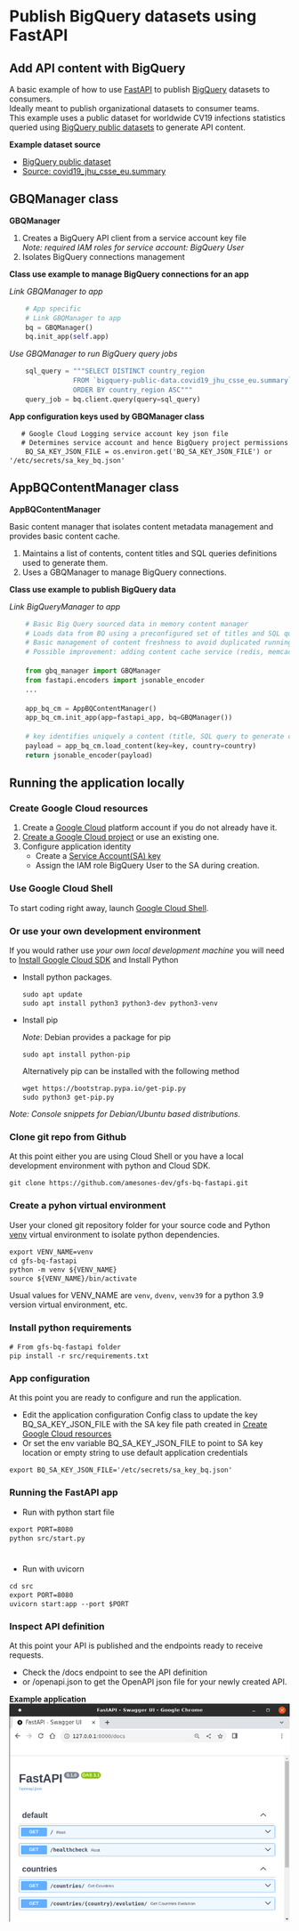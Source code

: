 # Publish BigQuery datasets using FastAPI 

## Add API content with BigQuery
A basic example of how to use [FastAPI](https://fastapi.tiangolo.com/) to publish 
[BigQuery](https://cloud.google.com/bigquery)  datasets to consumers.  
Ideally meant to publish organizational datasets to consumer teams.  
This example uses a public dataset for worldwide CV19 infections statistics  queried using 
[BigQuery public datasets](https://cloud.google.com/bigquery/public-data) to generate API content.  

**Example dataset source**
* [BigQuery public dataset](https://console.cloud.google.com/marketplace/product/johnshopkins/covid19_jhu_global_case)
* [Source: covid19_jhu_csse_eu.summary](https://ccp.jhu.edu/kap-covid)  

## GBQManager class

**GBQManager**
1. Creates a  BigQuery API client from a service account key file  
  *Note: required IAM roles for service account: BigQuery User*
2. Isolates BigQuery connections management

**Class use example to manage BigQuery connections for an app**  

*Link GBQManager to app*
```python
    # App specific
    # Link GBQManager to app
    bq = GBQManager()
    bq.init_app(self.app)
```

*Use GBQManager to run BigQuery query jobs*    
```python    
    sql_query = """SELECT DISTINCT country_region  
                FROM `bigquery-public-data.covid19_jhu_csse_eu.summary`  
                ORDER BY country_region ASC""" 
    query_job = bq.client.query(query=sql_query)
```

**App configuration keys used by GBQManager class**
```shell
   # Google Cloud Logging service account key json file
   # Determines service account and hence BigQuery project permissions
    BQ_SA_KEY_JSON_FILE = os.environ.get('BQ_SA_KEY_JSON_FILE') or '/etc/secrets/sa_key_bq.json'
 ```

## AppBQContentManager class
**AppBQContentManager**  

Basic content manager that isolates content metadata management and provides basic content cache.
1. Maintains a list of contents, content titles and SQL queries definitions used to generate them.
2. Uses a GBQManager to manage BigQuery connections.
 
**Class use example to publish BigQuery data**  

*Link BigQueryManager to app*
```python
    # Basic Big Query sourced data in memory content manager
    # Loads data from BQ using a preconfigured set of titles and SQL queries
    # Basic management of content freshness to avoid duplicated running BigQuery sql queries
    # Possible improvement: adding content cache service (redis, memcache)
    
    from gbq_manager import GBQManager
    from fastapi.encoders import jsonable_encoder
    ...

    app_bq_cm = AppBQContentManager()
    app_bq_cm.init_app(app=fastapi_app, bq=GBQManager())

    # key identifies uniquely a content (title, SQL query to generate content data)
    payload = app_bq_cm.load_content(key=key, country=country)
    return jsonable_encoder(payload)   
```


## Running the application locally  
### Create Google Cloud resources
1. Create a [Google Cloud](https://console.cloud.google.com/home/dashboard)  platform account if you do not already have it.
2. [Create a Google Cloud project](https://developers.google.com/workspace/guides/create-project) or use an existing one.
3. Configure application identity
   * Create a [Service Account(SA) key](https://cloud.google.com/iam/docs/keys-create-delete)
   * Assign the IAM role BigQuery User to the SA during creation.
 

### Use Google Cloud Shell
To start coding right away, launch [Google Cloud Shell](https://console.cloud.google.com/home/).  

### Or use your own development environment
If you would rather use *your own local development machine* you will need to  [Install Google Cloud SDK](https://cloud.google.com/sdk/docs/quickstart) and Install Python

* Install python packages.

    ```shell
    sudo apt update
    sudo apt install python3 python3-dev python3-venv
    ```
    
* Install pip 

    *Note*: Debian provides a package for pip

    ```shell
    sudo apt install python-pip
    ```
    Alternatively pip can be installed with the following method
    ```shell
    wget https://bootstrap.pypa.io/get-pip.py
    sudo python3 get-pip.py
    ```
*Note: Console snippets for Debian/Ubuntu based distributions.*
### Clone git repo from Github
At this point either you are using Cloud Shell or you have a local development environment with python and Cloud SDK.
  ```shell
  git clone https://github.com/amesones-dev/gfs-bq-fastapi.git
   ```

### Create a pyhon virtual environment

User your cloned git repository folder for your source code and Python [venv](https://docs.python.org/3/library/venv.html)
virtual environment to isolate python dependencies. 

```shell
export VENV_NAME=venv
cd gfs-bq-fastapi
python -m venv ${VENV_NAME}
source ${VENV_NAME}/bin/activate
```
Usual values for VENV_NAME are `venv`, `dvenv`, `venv39` for a python 3.9 version virtual environment, etc.

### Install python requirements
```shell
# From gfs-bq-fastapi folder
pip install -r src/requirements.txt
```


### App configuration
At this point you are ready to configure and run the application.
  * Edit the application configuration Config class to update the key BQ_SA_KEY_JSON_FILE with the SA key file path 
  created in  [Create Google Cloud resources](#create-google-cloud-resources)
  * Or set the env variable BQ_SA_KEY_JSON_FILE to point to SA key location or empty string to use default application
  credentials 
   
```shell
export BQ_SA_KEY_JSON_FILE='/etc/secrets/sa_key_bq.json'
```

### Running the FastAPI app
  * Run with python start file
  ```shell
  export PORT=8080
  python src/start.py
   ```
#

  * Run with uvicorn
   ```shell
  cd src
  export PORT=8080
  uvicorn start:app --port $PORT 
   ```
### Inspect API definition
At this point your API is published and the endpoints ready to receive requests.  
* Check the /docs endpoint to see the API definition 
* or /openapi.json to get the OpenAPI json file for your newly created API.


**Example application**
![Example application](/docs/res/img/gfsBQfastAPIdemo.png)

